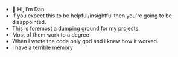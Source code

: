 - 👋 Hi, I’m Dan
- If you expect this to be helpful/insightful then you're going to be disappointed.
- This is foremost a dumping ground for my projects.
- Most of them work to a degree
- When I wrote the code only god and i knew how it worked.
- I have a terrible memory 


<!---
Drath1995/Drath1995 is a ✨ special ✨ repository because its `README.md` (this file) appears on your GitHub profile.
You can click the Preview link to take a look at your changes.
--->
